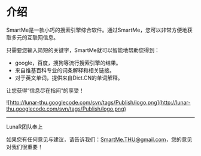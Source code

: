 # 介绍 #

SmartMe是一款小巧的搜索引擎综合软件。通过SmartMe，您可以非常方便地获取多元的互联网信息。

只需要您输入简短的关键字，SmartMe就可以智能地帮助您得到：

  * google，百度，搜狗等流行搜索引擎的结果。
  * 来自维基百科专业的词条解释和相关链接。
  * 对于英文单词，提供来自Dict.CN的单词解释。

让您获得“信息尽在指间”的享受！

![http://lunar-thu.googlecode.com/svn/tags/Publish/logo.png](http://lunar-thu.googlecode.com/svn/tags/Publish/logo.png)

---

LunaR团队奉上

如果您有任何意见与建议，请告诉我们：[SmartMe.THU@gmail.com](mailto:SmartMe.THU@gmail.com)，您的意见对我们很重要！